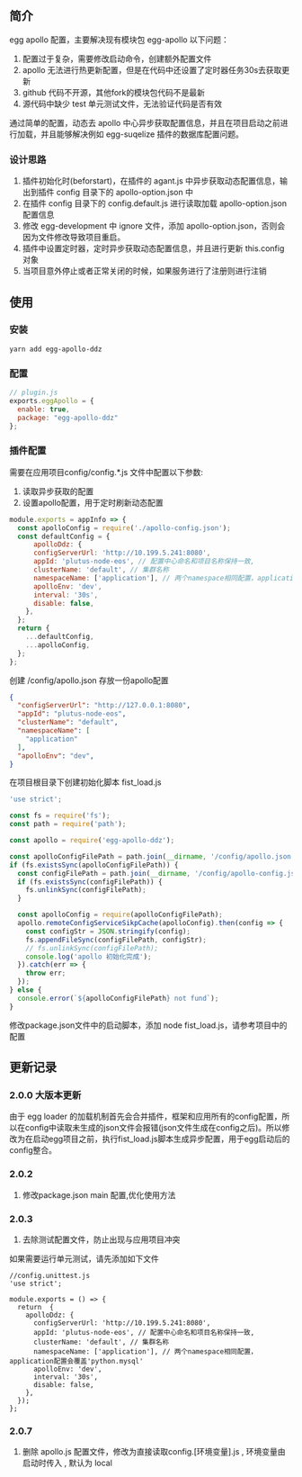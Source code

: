 ## 简介
egg apollo 配置，主要解决现有模块包 egg-apollo 以下问题：
1. 配置过于复杂，需要修改启动命令，创建额外配置文件
2. apollo 无法进行热更新配置，但是在代码中还设置了定时器任务30s去获取更新
3. github 代码不开源，其他fork的模块包代码不是最新
4. 源代码中缺少 test 单元测试文件，无法验证代码是否有效

通过简单的配置，动态去 apollo 中心异步获取配置信息，并且在项目启动之前进行加载，并且能够解决例如 egg-suqelize 插件的数据库配置问题。

### 设计思路
1. 插件初始化时(beforstart)，在插件的 agant.js 中异步获取动态配置信息，输出到插件 config 目录下的 apollo-option.json 中
2. 在插件 config 目录下的 config.default.js 进行读取加载 apollo-option.json 配置信息
3. 修改 egg-development 中 ignore  文件，添加 apollo-option.json，否则会因为文件修改导致项目重启。
4. 插件中设置定时器，定时异步获取动态配置信息，并且进行更新 this.config 对象
5. 当项目意外停止或者正常关闭的时候，如果服务进行了注册则进行注销


## 使用
### 安装
```
yarn add egg-apollo-ddz
```

### 配置
```js
// plugin.js
exports.eggApollo = {
  enable: true,
  package: "egg-apollo-ddz"
};
```

### 插件配置
需要在应用项目config/config.*.js 文件中配置以下参数:
1. 读取异步获取的配置
2. 设置apollo配置，用于定时刷新动态配置
```js
module.exports = appInfo => {
  const apolloConfig = require('./apollo-config.json');
  const defaultConfig = {
      apolloDdz: {
      configServerUrl: 'http://10.199.5.241:8080',
      appId: 'plutus-node-eos', // 配置中心命名和项目名称保持一致,
      clusterName: 'default', // 集群名称
      namespaceName: ['application'], // 两个namespace相同配置，application配置会覆盖'python.mysql'
      apolloEnv: 'dev',
      interval: '30s',
      disable: false,
    },
  };
  return {
    ...defaultConfig,
    ...apolloConfig,
  };
};
```

创建 /config/apollo.json 存放一份apollo配置
```json
{
  "configServerUrl": "http://127.0.0.1:8080",
  "appId": "plutus-node-eos",
  "clusterName": "default",
  "namespaceName": [
    "application"
  ],
  "apolloEnv": "dev",
}
```

在项目根目录下创建初始化脚本 fist_load.js
```js
'use strict';

const fs = require('fs');
const path = require('path');

const apollo = require('egg-apollo-ddz');

const apolloConfigFilePath = path.join(__dirname, '/config/apollo.json');
if (fs.existsSync(apolloConfigFilePath)) {
  const configFilePath = path.join(__dirname, '/config/apollo-config.json');
  if (fs.existsSync(configFilePath)) {
    fs.unlinkSync(configFilePath);
  }

  const apolloConfig = require(apolloConfigFilePath);
  apollo.remoteConfigServiceSikpCache(apolloConfig).then(config => {
    const configStr = JSON.stringify(config);
    fs.appendFileSync(configFilePath, configStr);
    // fs.unlinkSync(configFilePath);
    console.log('apollo 初始化完成');
  }).catch(err => {
    throw err;
  });
} else {
  console.error(`${apolloConfigFilePath} not fund`);
}

```

修改package.json文件中的启动脚本，添加 node fist_load.js，请参考项目中的配置

## 更新记录
### 2.0.0 大版本更新
由于 egg loader 的加载机制首先会合并插件，框架和应用所有的config配置，所以在config中读取未生成的json文件会报错(json文件生成在config之后)。所以修改为在启动egg项目之前，执行fist_load.js脚本生成异步配置，用于egg启动后的config整合。

### 2.0.2
1. 修改package.json main 配置,优化使用方法

### 2.0.3
1. 去除测试配置文件，防止出现与应用项目冲突

如果需要运行单元测试，请先添加如下文件
```
//config.unittest.js
'use strict';

module.exports = () => {
  return  {
    apolloDdz: {
      configServerUrl: 'http://10.199.5.241:8080',
      appId: 'plutus-node-eos', // 配置中心命名和项目名称保持一致,
      clusterName: 'default', // 集群名称
      namespaceName: ['application'], // 两个namespace相同配置，application配置会覆盖'python.mysql'
      apolloEnv: 'dev',
      interval: '30s',
      disable: false,
    },
  });
};

```

### 2.0.7
1. 删除 apollo.js 配置文件，修改为直接读取config.[环境变量].js , 环境变量由启动时传入 , 默认为 local